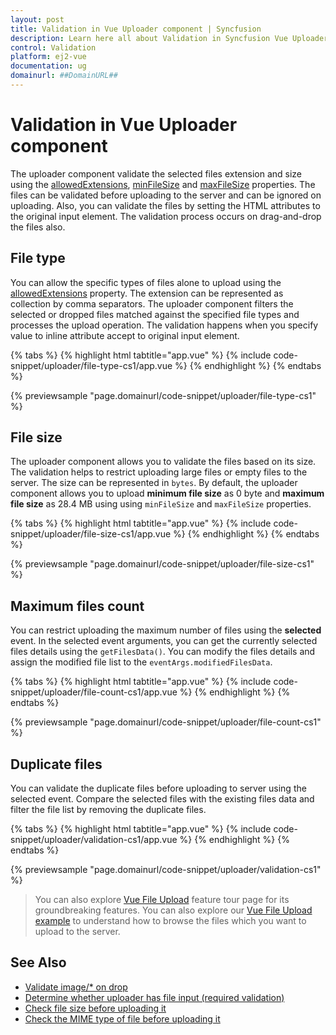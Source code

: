 ```yaml
---
layout: post
title: Validation in Vue Uploader component | Syncfusion
description: Learn here all about Validation in Syncfusion Vue Uploader component of Syncfusion Essential JS 2 and more.
control: Validation 
platform: ej2-vue
documentation: ug
domainurl: ##DomainURL##
---
```


# Validation in Vue Uploader component

The uploader component validate the selected files extension and size using the [allowedExtensions](https://ej2.syncfusion.com/vue/documentation/api/uploader/#allowedextensions),
[minFileSize](https://ej2.syncfusion.com/vue/documentation/api/uploader/#minfilesize) and [maxFileSize](https://ej2.syncfusion.com/vue/documentation/api/uploader/#maxfilesize) properties. The files can be validated before uploading to the server and can be ignored on uploading. Also, you can validate the files by setting the HTML attributes to the original input element. The validation process occurs on drag-and-drop the files also.

## File type

You can allow the specific types of files alone to upload using the [allowedExtensions](https://ej2.syncfusion.com/vue/documentation/api/uploader/#allowedextensions) property. The extension can be represented as collection by comma separators. The uploader component filters the selected or dropped files matched against the specified file types and processes the upload operation. The validation happens when you specify value to inline attribute accept to original input element.

{% tabs %}
{% highlight html tabtitle="app.vue" %}
{% include code-snippet/uploader/file-type-cs1/app.vue %}
{% endhighlight %}
{% endtabs %}
        
{% previewsample "page.domainurl/code-snippet/uploader/file-type-cs1" %}

## File size

The uploader component allows you to validate the files based on its size. The validation helps to restrict uploading large files or empty files to the server. The size can be represented in `bytes`. By default, the uploader component allows you to upload **minimum file size** as 0 byte and **maximum file size** as 28.4 MB using using `minFileSize` and `maxFileSize` properties.

{% tabs %}
{% highlight html tabtitle="app.vue" %}
{% include code-snippet/uploader/file-size-cs1/app.vue %}
{% endhighlight %}
{% endtabs %}
        
{% previewsample "page.domainurl/code-snippet/uploader/file-size-cs1" %}

## Maximum files count

You can restrict uploading the maximum number of files using the **selected** event. In the selected event arguments, you can get the currently selected files details using the `getFilesData()`. You can modify the files details and assign the modified file list to the `eventArgs.modifiedFilesData`.

{% tabs %}
{% highlight html tabtitle="app.vue" %}
{% include code-snippet/uploader/file-count-cs1/app.vue %}
{% endhighlight %}
{% endtabs %}
        
{% previewsample "page.domainurl/code-snippet/uploader/file-count-cs1" %}

## Duplicate files

You can validate the duplicate files before uploading to server using the selected event. Compare the selected files with the existing files data and filter the file list by removing the duplicate files.

{% tabs %}
{% highlight html tabtitle="app.vue" %}
{% include code-snippet/uploader/validation-cs1/app.vue %}
{% endhighlight %}
{% endtabs %}
        
{% previewsample "page.domainurl/code-snippet/uploader/validation-cs1" %}

>You can also explore [Vue File Upload](https://www.syncfusion.com/vue-ui-components/vue-file-upload) feature tour page for its groundbreaking features. You can also explore our [Vue File Upload example](https://ej2.syncfusion.com/vue/demos/#/material/uploader/default.html) to understand how to browse the files which you want to upload to the server.

## See Also

* [Validate image/* on drop](./how-to/validate-image-on-drop)
* [Determine whether uploader has file input (required validation)](./how-to/determine-whether-uploader-has-file-input)
* [Check file size before uploading it](./how-to/check-file-size-before-uploading-it)
* [Check the MIME type of file before uploading it](./how-to/check-the-mime-type-of-file-before-upload-it)
